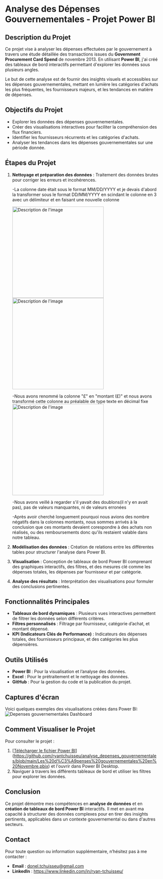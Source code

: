# Analyse des Dépenses Gouvernementales - Projet Power BI

## Description du Projet
Ce projet vise à analyser les dépenses effectuées par le gouvernement à travers une étude détaillée des transactions issues du **Government Procurement Card Spend** de novembre 2013. En utilisant **Power BI**, j'ai créé des tableaux de bord interactifs permettant d'explorer les données sous plusieurs angles.

Le but de cette analyse est de fournir des insights visuels et accessibles sur les dépenses gouvernementales, mettant en lumière les catégories d'achats les plus fréquentes, les fournisseurs majeurs, et les tendances en matière de dépenses.

## Objectifs du Projet
- Explorer les données des dépenses gouvernementales.
- Créer des visualisations interactives pour faciliter la compréhension des flux financiers.
- Identifier les fournisseurs récurrents et les catégories d'achats.
- Analyser les tendances dans les dépenses gouvernementales sur une période donnée.

## Étapes du Projet
1. **Nettoyage et préparation des données** : Traitement des données brutes pour corriger les erreurs et incohérences.

   -La colonne date était sous le format MM/DD/YYYY et je devais d'abord la transformer sous le format DD/MM/YYYY en scindant le colonne en 3 avec un délimiteur et en faisant une nouvelle colonne
  
   <img src="https://github.com/user-attachments/assets/e8d918ab-7f77-409f-8bda-3216b1b4c943" alt="Description de l'image" width="300">

   <img src="https://github.com/user-attachments/assets/3da49a46-4fc3-4640-a486-695994331480" alt="Description de l'image" width="300">
   

   -Nous avons renommé la colonne "£" en "montant (£)" et nous avons transformé cette colonne au préalable de type texte en décimal fixe
   <img src="https://github.com/user-attachments/assets/78733526-b5ce-437f-963f-6d526221f81b" alt="Description de l'image" width="300">

   -Nous avons veillé à regarder s'il yavait des doublons(il n'y en avait pas), pas de valeurs manquantes, ni de valeurs erronées

   -Après avoir cherché longuement pourquoi nous avions des nombre négatifs dans la colonnes montants, nous sommes arrivés à la conclusion que ces montants devaient corespondre à des achats non réalisés, ou des remboursements donc qu'ils restaient valable dans notre tableau.

   
3. **Modélisation des données** : Création de relations entre les différentes tables pour structurer l'analyse dans Power BI.
4. **Visualisation** : Conception de tableaux de bord Power BI comprenant des graphiques interactifs, des filtres, et des mesures clé comme les dépenses totales, les dépenses par fournisseur et par catégorie.
5. **Analyse des résultats** : Interprétation des visualisations pour formuler des conclusions pertinentes.

## Fonctionnalités Principales
- **Tableaux de bord dynamiques** : Plusieurs vues interactives permettent de filtrer les données selon différents critères.
- **Filtres personnalisés** : Filtrage par fournisseur, catégorie d’achat, et montant dépensé.
- **KPI (Indicateurs Clés de Performance)** : Indicateurs des dépenses totales, des fournisseurs principaux, et des catégories les plus dépensières.
  
## Outils Utilisés
- **Power BI** : Pour la visualisation et l’analyse des données.
- **Excel** : Pour le prétraitement et le nettoyage des données.
- **GitHub** : Pour la gestion du code et la publication du projet.

## Captures d'écran
Voici quelques exemples des visualisations créées dans Power BI:
![Depenses gouvernementales Dashboard](https://github.com/user-attachments/assets/9bf690d1-65ec-49ba-aaad-e654a30e499b)


## Comment Visualiser le Projet
Pour consulter le projet :
1. [[Télécharger le fichier Power BI](lien_vers_le_fichier.pbix)](https://github.com/ryantchuisseu/analyse_depenses_gouvernementales/blob/main/Les%20d%C3%A9penses%20gouvernementales%20en%20Novembre.pbix) et l'ouvrir dans Power BI Desktop.
2. Naviguer à travers les différents tableaux de bord et utiliser les filtres pour explorer les données.

## Conclusion
Ce projet démontre mes compétences en **analyse de données** et en **création de tableaux de bord Power BI** interactifs. Il met en avant ma capacité à structurer des données complexes pour en tirer des insights pertinents, applicables dans un contexte gouvernemental ou dans d'autres secteurs.

## Contact
Pour toute question ou information supplémentaire, n’hésitez pas à me contacter :
- **Email** : donel.tchuisseu@gmail.com
- **LinkedIn** : https://www.linkedin.com/in/ryan-tchuisseu/

